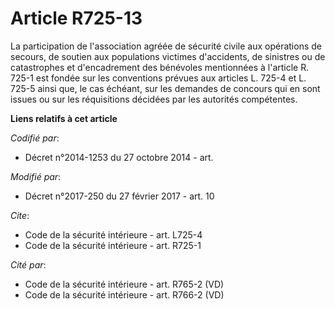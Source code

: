 # Article R725-13

La participation de l'association agréée de sécurité civile aux opérations de secours, de soutien aux populations victimes
d'accidents, de sinistres ou de catastrophes et d'encadrement des bénévoles mentionnées à l'article R. 725-1 est fondée sur
les conventions prévues aux articles L. 725-4 et L. 725-5 ainsi que, le cas échéant, sur les demandes de concours qui en sont
issues ou sur les réquisitions décidées par les autorités compétentes.

**Liens relatifs à cet article**

_Codifié par_:

  - Décret n°2014-1253 du 27 octobre 2014 - art.

_Modifié par_:

  - Décret n°2017-250 du 27 février 2017 - art. 10

_Cite_:

  - Code de la sécurité intérieure - art. L725-4
  - Code de la sécurité intérieure - art. R725-1

_Cité par_:

  - Code de la sécurité intérieure - art. R765-2 (VD)
  - Code de la sécurité intérieure - art. R766-2 (VD)
